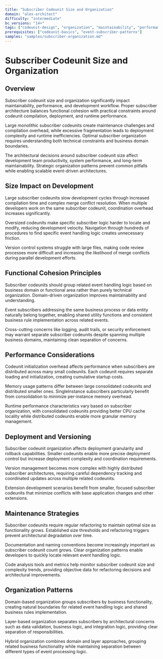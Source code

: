 ```yaml
---
title: "Subscriber Codeunit Size and Organization"
domain: "alex-architect"
difficulty: "intermediate"
bc_versions: "14+"
tags: ["codeunit-design", "organization", "maintainability", "performance"]
prerequisites: ["codeunit-basics", "event-subscriber-patterns"]
samples: "samples/subscriber-organization.md"
---
```

# Subscriber Codeunit Size and Organization

## Overview

Subscriber codeunit size and organization significantly impact maintainability, performance, and development workflow. Proper subscriber architecture balances functional cohesion with practical constraints around codeunit compilation, deployment, and runtime performance.

Large monolithic subscriber codeunits create maintenance challenges and compilation overhead, while excessive fragmentation leads to deployment complexity and runtime inefficiencies. Optimal subscriber organization requires understanding both technical constraints and business domain boundaries.

The architectural decisions around subscriber codeunit size affect development team productivity, system performance, and long-term maintainability. Strategic organization patterns prevent common pitfalls while enabling scalable event-driven architectures.

## Size Impact on Development

Large subscriber codeunits slow development cycles through increased compilation time and complex merge conflict resolution. When multiple developers work on the same subscriber codeunit, coordination overhead increases significantly.

Oversized codeunits make specific subscriber logic harder to locate and modify, reducing development velocity. Navigation through hundreds of procedures to find specific event handling logic creates unnecessary friction.

Version control systems struggle with large files, making code review processes more difficult and increasing the likelihood of merge conflicts during parallel development efforts.

## Functional Cohesion Principles

Subscriber codeunits should group related event handling logic based on business domain or functional area rather than purely technical organization. Domain-driven organization improves maintainability and understanding.

Event subscribers addressing the same business process or data entity naturally belong together, enabling shared utility functions and consistent business rule implementation across related events.

Cross-cutting concerns like logging, audit trails, or security enforcement may warrant separate subscriber codeunits despite spanning multiple business domains, maintaining clean separation of concerns.

## Performance Considerations

Codeunit initialization overhead affects performance when subscribers are distributed across many small codeunits. Each codeunit requires separate loading and initialization, creating cumulative startup costs.

Memory usage patterns differ between large consolidated codeunits and distributed smaller ones. SingleInstance subscribers particularly benefit from consolidation to minimize per-instance memory overhead.

Runtime performance characteristics vary based on subscriber organization, with consolidated codeunits providing better CPU cache locality while distributed codeunits enable more granular memory management.

## Deployment and Versioning

Subscriber codeunit organization affects deployment granularity and rollback capabilities. Smaller codeunits enable more precise deployment control but increase deployment complexity and coordination requirements.

Version management becomes more complex with highly distributed subscriber architectures, requiring careful dependency tracking and coordinated updates across multiple related codeunits.

Extension development scenarios benefit from smaller, focused subscriber codeunits that minimize conflicts with base application changes and other extensions.

## Maintenance Strategies

Subscriber codeunits require regular refactoring to maintain optimal size as functionality grows. Established size thresholds and refactoring triggers prevent architectural degradation over time.

Documentation and naming conventions become increasingly important as subscriber codeunit count grows. Clear organization patterns enable developers to quickly locate relevant event handling logic.

Code analysis tools and metrics help monitor subscriber codeunit size and complexity trends, providing objective data for refactoring decisions and architectural improvements.

## Organization Patterns

Domain-based organization groups subscribers by business functionality, creating natural boundaries for related event handling logic and shared business rules implementation.

Layer-based organization separates subscribers by architectural concerns such as data validation, business logic, and integration logic, providing clear separation of responsibilities.

Hybrid organization combines domain and layer approaches, grouping related business functionality while maintaining separation between different types of event processing logic.